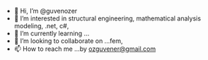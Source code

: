- 👋 Hi, I’m @guvenozer
- 👀 I’m interested in structural engineering, mathematical analysis modeling, .net, c#,
- 🌱 I’m currently learning ...
- 💞️ I’m looking to collaborate on ...fem, 
- 📫 How to reach me ...by ozguvener@gmail.com

<!---
guvenozer/guvenozer is a ✨ special ✨ repository because its `README.md` (this file) appears on your GitHub profile.
You can click the Preview link to take a look at your changes.
--->
